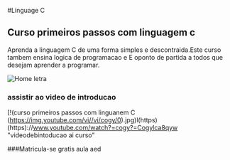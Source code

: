 #Linguage C 
## Curso primeiros passos com linguagem c
Aprenda a linguagem C de uma forma simples e descontraida.Este curso tambem ensina logica de programacao e E  oponto de partida a todos que desejam aprender a programar.

![Home letra](https://github.com/professorjoseassis/c/blod/master/homem%20letra.gif)
### assistir ao video de introducao
[!(curso primeiros passos com linguanem C (https://img.youtube.com/vi//vi/cogy/0).jpg)l(https)(https)://www.youtube.com/watch?=cogy?=Cogylca8qyw
"videodebintoducao ai curso"

###Matricula-se gratis
aula  aed
